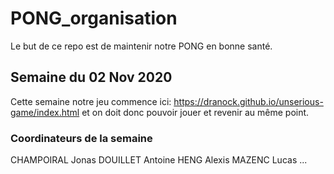 # PONG_organisation

Le but de ce repo est de maintenir notre PONG en bonne santé.

## Semaine du 02 Nov 2020
Cette semaine notre jeu commence ici: https://dranock.github.io/unserious-game/index.html et on doit donc pouvoir jouer et revenir au même point.

### Coordinateurs de la semaine
CHAMPOIRAL Jonas
DOUILLET Antoine
HENG Alexis
MAZENC Lucas
...

